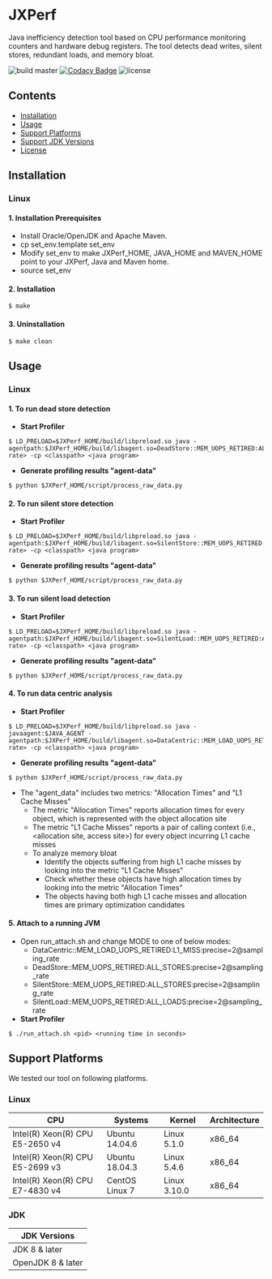 # JXPerf

Java inefficiency detection tool based on CPU performance monitoring counters and hardware debug registers. The tool detects dead writes, silent stores, redundant loads, and memory bloat.

![build master](https://github.com/Xuhpclab/jxperf/workflows/build%20master/badge.svg)
[![Codacy Badge](https://api.codacy.com/project/badge/Grade/42f3be52e8a04bd19f3be986f660600e)](https://app.codacy.com/gh/Xuhpclab/jxperf?utm_source=github.com&utm_medium=referral&utm_content=Xuhpclab/jxperf&utm_campaign=Badge_Grade_Dashboard)
![license](https://img.shields.io/github/license/Xuhpclab/jxperf)

## Contents

- [Installation](#installation)
- [Usage](#usage)
- [Support Platforms](#support-platforms)
- [Support JDK Versions](#support-jdk-versions)
- [License](#license)

## Installation

### Linux

#### 1. Installation Prerequisites

* Install Oracle/OpenJDK and Apache Maven.
* cp set_env.template set_env
* Modify set_env to make JXPerf_HOME, JAVA_HOME and MAVEN_HOME point to your JXPerf, Java and Maven home.
* source set_env

#### 2. Installation
```console
$ make
```

#### 3. Uninstallation
```console
$ make clean
```

## Usage

### Linux

#### 1. To run dead store detection
* **Start Profiler**
```console
$ LD_PRELOAD=$JXPerf_HOME/build/libpreload.so java -agentpath:$JXPerf_HOME/build/libagent.so=DeadStore::MEM_UOPS_RETIRED:ALL_STORES:precise=2@<sampling rate> -cp <classpath> <java program>
```
* **Generate profiling results "agent-data"**
```console
$ python $JXPerf_HOME/script/process_raw_data.py
```

#### 2. To run silent store detection
* **Start Profiler**
```console
$ LD_PRELOAD=$JXPerf_HOME/build/libpreload.so java -agentpath:$JXPerf_HOME/build/libagent.so=SilentStore::MEM_UOPS_RETIRED:ALL_STORES:precise=2@<sampling rate> -cp <classpath> <java program>
```
* **Generate profiling results "agent-data"**
```console
$ python $JXPerf_HOME/script/process_raw_data.py
```

#### 3. To run silent load detection
* **Start Profiler**
```console
$ LD_PRELOAD=$JXPerf_HOME/build/libpreload.so java -agentpath:$JXPerf_HOME/build/libagent.so=SilentLoad::MEM_UOPS_RETIRED:ALL_LOADS:precise=2@<sampling rate> -cp <classpath> <java program>
```
* **Generate profiling results "agent-data"**
```console
$ python $JXPerf_HOME/script/process_raw_data.py
```

#### 4. To run data centric analysis
* **Start Profiler**
```console
$ LD_PRELOAD=$JXPerf_HOME/build/libpreload.so java -javaagent:$JAVA_AGENT -agentpath:$JXPerf_HOME/build/libagent.so=DataCentric::MEM_LOAD_UOPS_RETIRED:L1_MISS:precise=2@<sampling rate> -cp <classpath> <java program>
```
* **Generate profiling results "agent-data"**
```console
$ python $JXPerf_HOME/script/process_raw_data.py
```
* The "agent_data" includes two metrics: "Allocation Times" and "L1 Cache Misses"
  * The metric "Allocation Times" reports allocation times for every object, which is represented with the object allocation site
  * The metric "L1 Cache Misses" reports a pair of calling context (i.e., <allocation site, access site>) for every object incurring L1 cache misses
  * To analyze memory bloat
    * Identify the objects suffering from high L1 cache misses by looking into the metric "L1 Cache Misses"
    * Check whether these objects have high allocation times by looking into the metric "Allocation Times"
    * The objects having both high L1 cache misses and allocation times are primary optimization candidates

#### 5. Attach to a running JVM
* Open run_attach.sh and change MODE to one of below modes:
  * DataCentric::MEM_LOAD_UOPS_RETIRED:L1_MISS:precise=2@sampling_rate
  * DeadStore::MEM_UOPS_RETIRED:ALL_STORES:precise=2@sampling_rate
  * SilentStore::MEM_UOPS_RETIRED:ALL_STORES:precise=2@sampling_rate
  * SilentLoad::MEM_UOPS_RETIRED:ALL_LOADS:precise=2@sampling_rate
* **Start Profiler**
```console
$ ./run_attach.sh <pid> <running time in seconds>
```

## Support Platforms

We tested our tool on following platforms.

### Linux

| CPU                               | Systems           | Kernel         | Architecture |
|-----------------------------------|-------------------|----------------|--------------|
| Intel(R) Xeon(R) CPU E5-2650 v4   | Ubuntu 14.04.6    | Linux 5.1.0    | x86_64       |
| Intel(R) Xeon(R) CPU E5-2699 v3   | Ubuntu 18.04.3    | Linux 5.4.6    | x86_64       |
| Intel(R) Xeon(R) CPU E7-4830 v4   | CentOS Linux 7    | Linux 3.10.0   | x86_64       |

### JDK

| JDK Versions          |
|-----------------------|
| JDK 8 & later         |
| OpenJDK 8 & later     |
